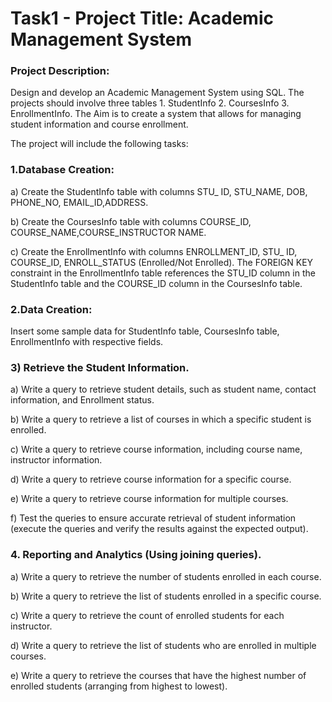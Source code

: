 # Task1 - Project Title: Academic Management System

### Project Description:
Design and develop an Academic Management System using SQL. The projects should involve
three tables 1. StudentInfo 2. CoursesInfo 3. EnrollmentInfo. The Aim is to create a system that
allows for managing student information and course enrollment. 

The project will include the following tasks:

### 1.Database Creation:
a) Create the StudentInfo table with columns STU_ ID, STU_NAME, DOB, PHONE_NO,
EMAIL_ID,ADDRESS.

b) Create the CoursesInfo table with columns COURSE_ID,
COURSE_NAME,COURSE_INSTRUCTOR NAME.

c) Create the EnrollmentInfo with columns ENROLLMENT_ID, STU_ ID, COURSE_ID,
ENROLL_STATUS (Enrolled/Not Enrolled). The FOREIGN KEY constraint in the EnrollmentInfo
table references the STU_ID column in the StudentInfo table and the COURSE_ID column in the
CoursesInfo table.

### 2.Data Creation:
Insert some sample data for StudentInfo table, CoursesInfo table, EnrollmentInfo with
respective fields.

### 3) Retrieve the Student Information.
a) Write a query to retrieve student details, such as student name, contact information, and
Enrollment status.

b) Write a query to retrieve a list of courses in which a specific student is enrolled.

c) Write a query to retrieve course information, including course name, instructor information.

d) Write a query to retrieve course information for a specific course.

e) Write a query to retrieve course information for multiple courses.

f) Test the queries to ensure accurate retrieval of student information (execute the queries and
verify the results against the expected output).

### 4. Reporting and Analytics (Using joining queries).
a) Write a query to retrieve the number of students enrolled in each course.

b) Write a query to retrieve the list of students enrolled in a specific course.

c) Write a query to retrieve the count of enrolled students for each instructor.

d) Write a query to retrieve the list of students who are enrolled in multiple courses.

e) Write a query to retrieve the courses that have the highest number of enrolled
students (arranging from highest to lowest).
